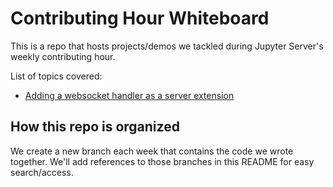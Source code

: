 # Contributing Hour Whiteboard

This is a repo that hosts projects/demos we tackled during Jupyter Server's weekly contributing hour.

List of topics covered:

* [Adding a websocket handler as a server extension](https://github.com/jupyter-server/contributing-hour/tree/2022-04-07)


## How this repo is organized

We create a new branch each week that contains the code we wrote together. We'll add references
to those branches in this README for easy search/access.
